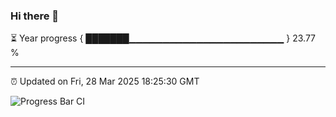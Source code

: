 ### Hi there 👋

⏳ Year progress { ███████▁▁▁▁▁▁▁▁▁▁▁▁▁▁▁▁▁▁▁▁▁▁▁ } 23.77 %

---

⏰ Updated on Fri, 28 Mar 2025 18:25:30 GMT

![Progress Bar CI](https://github.com/liununu/liununu/workflows/Progress%20Bar%20CI/badge.svg)
